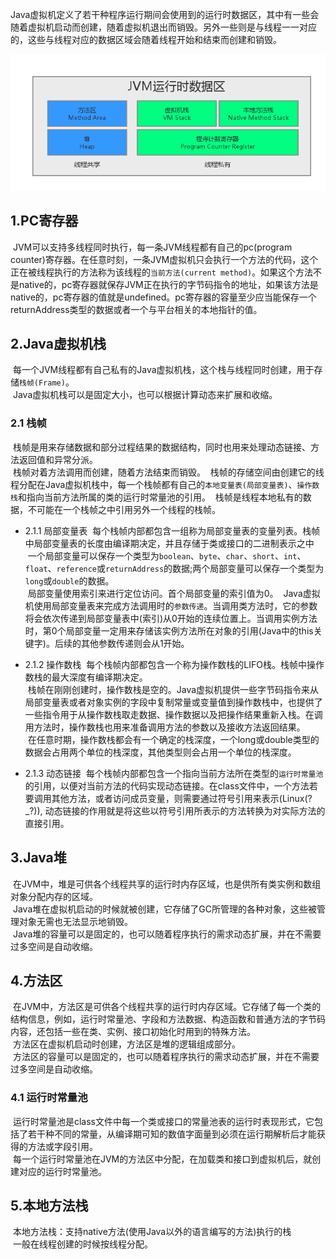 Java虚拟机定义了若干种程序运行期间会使用到的运行时数据区，其中有一些会随着虚拟机启动而创建，随着虚拟机退出而销毁。另外一些则是与线程一一对应的，这些与线程对应的数据区域会随着线程开始和结束而创建和销毁。

![image](https://raw.githubusercontent.com/WarframePrimer/mysmart4j/master/img/JVM.png)

## 1.PC寄存器
  JVM可以支持多线程同时执行，每一条JVM线程都有自己的pc(program counter)寄存器。在任意时刻，一条JVM虚拟机只会执行一个方法的代码，这个正在被线程执行的方法称为该线程的`当前方法(current method)`。如果这个方法不是native的，pc寄存器就保存JVM正在执行的字节码指令的地址，如果该方法是native的，pc寄存器的值就是undefined。pc寄存器的容量至少应当能保存一个returnAddress类型的数据或者一个与平台相关的本地指针的值。
## 2.Java虚拟机栈
  每一个JVM线程都有自己私有的Java虚拟机栈，这个栈与线程同时创建，用于存储`栈帧(Frame)`。  
  Java虚拟机栈可以是固定大小，也可以根据计算动态来扩展和收缩。  
### 2.1 栈帧
  栈帧是用来存储数据和部分过程结果的数据结构，同时也用来处理动态链接、方法返回值和异常分派。  
  栈帧对着方法调用而创建，随着方法结束而销毁。
  栈帧的存储空间由创建它的线程分配在Java虚拟机栈中，每一个栈帧都有自己的`本地变量表(局部变量表)`、`操作数栈`和指向当前方法所属的类的运行时常量池的引用。
  栈帧是线程本地私有的数据，不可能在一个栈帧之中引用另外一个线程的栈帧。
- 2.1.1 局部变量表
  每个栈帧内部都包含一组称为局部变量表的变量列表。栈帧中局部变量表的长度由编译期决定，并且存储于类或接口的二进制表示之中  
  一个局部变量可以保存一个类型为`boolean`、`byte`、`char`、`short`、`int`、`float`、`reference`或`returnAddress`的数据;两个局部变量可以保存一个类型为`long`或`double`的数据。  
  局部变量使用索引来进行定位访问。首个局部变量的索引值为0。
  Java虚拟机使用局部变量表来完成方法调用时的`参数传递`。当调用类方法时，它的参数将会依次传递到局部变量表中(索引)从0开始的连续位置上。当调用实例方法时，第0个局部变量一定用来存储该实例方法所在对象的引用(Java中的this关键字<soga>)。后续的其他参数传递则会从1开始。  

- 2.1.2 操作数栈
  每个栈帧内部都包含一个称为操作数栈的LIFO栈。栈帧中操作数栈的最大深度有编译期决定。  
  栈帧在刚刚创建时，操作数栈是空的。Java虚拟机提供一些字节码指令来从局部变量表或者对象实例的字段中复制常量或变量值到操作数栈中，也提供了一些指令用于从操作数栈取走数据、操作数据以及把操作结果重新入栈。在调用方法时，操作数栈也用来准备调用方法的参数以及接收方法返回结果。  
  在任意时期，操作数栈都会有一个确定的栈深度，一个long或double类型的数据会占用两个单位的栈深度，其他类型则会占用一个单位的栈深度。  

- 2.1.3 动态链接
  每个栈帧内部都包含一个指向当前方法所在类型的`运行时常量池`的引用，以便对当前方法的代码实现动态链接。在class文件中，一个方法若要调用其他方法，或者访问成员变量，则需要通过符号引用来表示(Linux(?_?)), 动态链接的作用就是将这些以符号引用所表示的方法转换为对实际方法的直接引用。
## 3.Java堆
  在JVM中，堆是可供各个线程共享的运行时内存区域，也是供所有类实例和数组对象分配内存的区域。  
  Java堆在虚拟机启动的时候就被创建，它存储了GC所管理的各种对象，这些被管理对象无需也无法显示地销毁。  
  Java堆的容量可以是固定的，也可以随着程序执行的需求动态扩展，并在不需要过多空间是自动收缩。  
## 4.方法区
  在JVM中，方法区是可供各个线程共享的运行时内存区域。它存储了每一个类的结构信息，例如，运行时常量池、字段和方法数据、构造函数和普通方法的字节码内容，还包括一些在类、实例、接口初始化时用到的特殊方法。  
  方法区在虚拟机启动时创建，方法区是堆的逻辑组成部分。  
  方法区的容量可以是固定的，也可以随着程序执行的需求动态扩展，并在不需要过多空间是自动收缩。
### 4.1 运行时常量池
  运行时常量池是class文件中每一个类或接口的常量池表的运行时表现形式，它包括了若干种不同的常量，从编译期可知的数值字面量到必须在运行期解析后才能获得的方法或字段引用。  
  每一个运行时常量池在JVM的方法区中分配，在加载类和接口到虚拟机后，就创建对应的运行时常量池。
## 5.本地方法栈
  本地方法栈：支持native方法(使用Java以外的语言编写的方法)执行的栈  
  一般在线程创建的时候按线程分配。
